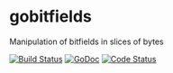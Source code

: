 # gobitfields
Manipulation of bitfields in slices of bytes


[![Build Status](https://travis-ci.org/lagarciag/gobitfields.svg?branch=master "Travis CI status")](https://travis-ci.org/lagarciag/gobitfields)
[![GoDoc](https://godoc.org/github.com/lagarciag/gobitfields?status.svg)](https://godoc.org/github.com/lagarciag/gobitfields)
[![Code Status](https://goreportcard.com/badge/github.com/lagarciag/gobitfields)](https://goreportcard.com/github.com/lagarciag/gobitfields)

